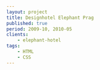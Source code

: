 ```yaml
---
layout: project
title: Designhotel Elephant Prag
published: true
period: 2009-10, 2010-05
clients:
    - elephant-hotel
tags:
    - HTML
    - CSS
---
```


